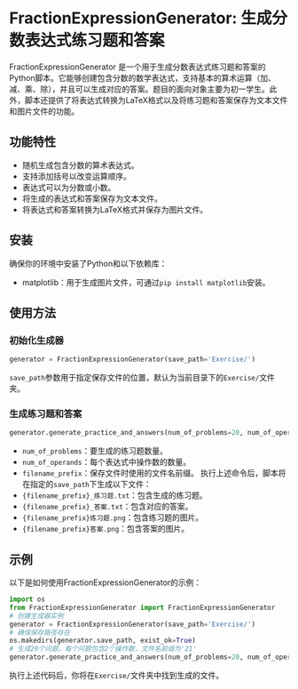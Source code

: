 # FractionExpressionGenerator: 生成分数表达式练习题和答案
FractionExpressionGenerator 是一个用于生成分数表达式练习题和答案的Python脚本。它能够创建包含分数的数学表达式，支持基本的算术运算（加、减、乘、除），并且可以生成对应的答案。题目的面向对象主要为初一学生。此外，脚本还提供了将表达式转换为LaTeX格式以及将练习题和答案保存为文本文件和图片文件的功能。
## 功能特性
- 随机生成包含分数的算术表达式。
- 支持添加括号以改变运算顺序。
- 表达式可以为分数或小数。
- 将生成的表达式和答案保存为文本文件。
- 将表达式和答案转换为LaTeX格式并保存为图片文件。
## 安装
确保你的环境中安装了Python和以下依赖库：
- matplotlib：用于生成图片文件，可通过`pip install matplotlib`安装。
## 使用方法
### 初始化生成器
```python
generator = FractionExpressionGenerator(save_path='Exercise/')
```
`save_path`参数用于指定保存文件的位置，默认为当前目录下的`Exercise/`文件夹。
### 生成练习题和答案
```python
generator.generate_practice_and_answers(num_of_problems=20, num_of_operands=2, filename_prefix='21')
```
- `num_of_problems`：要生成的练习题数量。
- `num_of_operands`：每个表达式中操作数的数量。
- `filename_prefix`：保存文件时使用的文件名前缀。
执行上述命令后，脚本将在指定的`save_path`下生成以下文件：
- `{filename_prefix}_练习题.txt`：包含生成的练习题。
- `{filename_prefix}_答案.txt`：包含对应的答案。
- `{filename_prefix}练习题.png`：包含练习题的图片。
- `{filename_prefix}答案.png`：包含答案的图片。
## 示例
以下是如何使用FractionExpressionGenerator的示例：
```python
import os
from FractionExpressionGenerator import FractionExpressionGenerator
# 创建生成器实例
generator = FractionExpressionGenerator(save_path='Exercise/')
# 确保保存路径存在
os.makedirs(generator.save_path, exist_ok=True)
# 生成20个问题，每个问题包含2个操作数，文件名前缀为'21'
generator.generate_practice_and_answers(num_of_problems=20, num_of_operands=2, filename_prefix='21')
```
执行上述代码后，你将在`Exercise/`文件夹中找到生成的文件。

